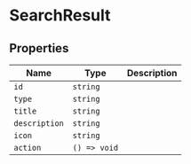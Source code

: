 # SearchResult

## Properties

| Name | Type | Description |
|------|------|-------------|
| `id` | `string` |  |
| `type` | `string` |  |
| `title` | `string` |  |
| `description` | `string` |  |
| `icon` | `string` |  |
| `action` | `() => void` |  |

